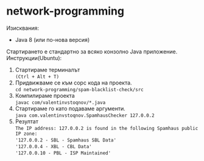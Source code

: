 # network-programming

Изисквания:
- Java 8 (или по-нова версия)

Стартирането е стандартно за всяко конзолно Java приложение.  
Инструкции(Ubuntu):
1. Стартираме терминалът  
``(Ctrl + Alt + T)``
2. Придвижваме се към сорс кода на проекта.  
``cd network-programming/spam-blacklist-check/src``
3. Компилираме проекта  
``javac com/valentinvstoqnov/*.java``
4. Стартираме го като подаваме аргументи.  
``java com.valentinvstoqnov.SpamhausChecker 127.0.0.2``  
5. Резултат  
``The IP address: 127.0.0.2 is found in the following Spamhaus public IP zone:``  
``'127.0.0.2 - SBL - Spamhaus SBL Data'``  
``'127.0.0.4 - XBL - CBL Data'``  
``'127.0.0.10 - PBL - ISP Maintained'``  
